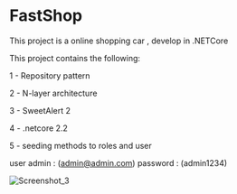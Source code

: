 # FastShop
This project is a online shopping car , develop in .NETCore

This project contains the following:

1 - Repository pattern

2 - N-layer architecture

3 - SweetAlert 2

4 - .netcore 2.2

5 - seeding methods to roles and user

user admin : (admin@admin.com)
password : (admin1234)

![Screenshot_3](https://user-images.githubusercontent.com/38229144/67163371-72bfaa00-f344-11e9-95a3-d458a3cd06f9.png)
